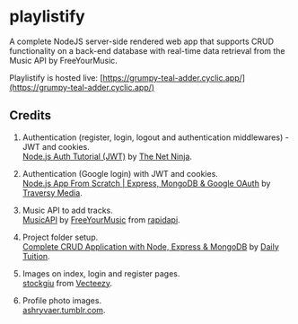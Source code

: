 # playlistify #

A complete NodeJS server-side rendered web app that supports CRUD functionality on a back-end database with real-time data retrieval from the Music API by FreeYourMusic.

Playlistify is hosted live: [https://grumpy-teal-adder.cyclic.app/](https://grumpy-teal-adder.cyclic.app/)

## Credits ##

1. Authentication (register, login, logout and authentication middlewares) - JWT and cookies. <br />
[Node.js Auth Tutorial (JWT)](https://www.youtube.com/playlist?list=PL4cUxeGkcC9iqqESP8335DA5cRFp8loyp) by [The Net Ninja](https://www.youtube.com/@NetNinja).

2. Authentication (Google login) with JWT and cookies. <br />
[Node.js App From Scratch | Express, MongoDB & Google OAuth](https://www.youtube.com/watch?v=SBvmnHTQIPY&ab_channel=TraversyMedia) by [Traversy Media](https://www.youtube.com/@TraversyMedia).

3. Music API to add tracks. <br />
[MusicAPI](https://rapidapi.com/freeyourmusic-freeyourmusic-default/api/musicapi13/) by [FreeYourMusic](https://rapidapi.com/organization/freeyourmusic) from [rapidapi](https://rapidapi.com/).

4. Project folder setup. <br />
[Complete CRUD Application with Node, Express & MongoDB](https://www.youtube.com/watch?v=W1Kttu53qTg&ab_channel=DailyTuition) by [Daily Tuition](https://www.youtube.com/@DailyTuition).

5. Images on index, login and register pages. <br />
[stockgiu](https://www.vecteezy.com/members/stockgiu) from [Vecteezy](https://www.vecteezy.com/).

6. Profile photo images. <br />
[ashryvaer.tumblr.com](https://ashryvaer.tumblr.com/iconpage).
